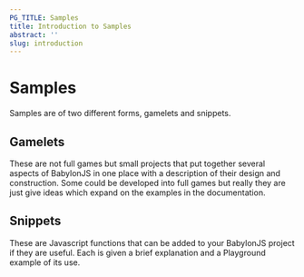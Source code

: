 ```yaml
---
PG_TITLE: Samples
title: Introduction to Samples
abstract: ''
slug: introduction
---
```


# Samples

Samples are of two different forms, gamelets and snippets. 

## Gamelets

These are not full games but small projects that put together several aspects of BabylonJS in one place with a description of their design and construction. Some could be developed into full games but really they are just give ideas which expand on the examples in the documentation.

## Snippets

These are Javascript functions that can be added to your BabylonJS project if they are useful. Each is given a brief explanation and a Playground example of its use.


